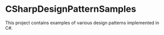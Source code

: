 # CSharpDesignPatternSamples
This project contains examples of various design patterns implemented in C#.
